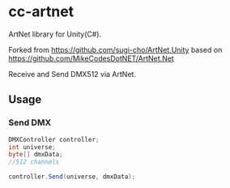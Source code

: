 # cc-artnet

ArtNet library for Unity(C#).

Forked from https://github.com/sugi-cho/ArtNet.Unity based on https://github.com/MikeCodesDotNET/ArtNet.Net

Receive and Send DMX512 via ArtNet.

## Usage

### Send DMX

```csharp
DMXController controller;
int universe;
byte[] dmxData;
//512 channels

controller.Send(universe, dmxData);
```
